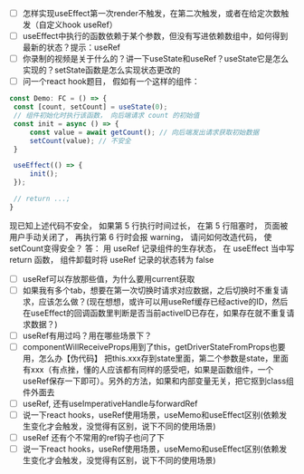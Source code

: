 - [ ] 怎样实现useEffect第一次render不触发，在第二次触发，或者在给定次数触发（自定义hook useRef）
- [ ] useEffect中执行的函数依赖于某个参数，但没有写进依赖数组中，如何得到最新的状态？提示：useRef
- [ ] 你录制的视频是关于什么的？讲一下useState和useRef？useState它是怎么实现的？setState函数是怎么实现状态更改的
- [ ] 问一个react hook题目， 假如有一个这样的组件：
```javascript
const Demo: FC = () => {
 const [count, setCount] = useState(0);
 // 组件初始化时执行该函数， 向后端请求 count 的初始值
 const init = async () => {
     const value = await getCount(); // 向后端发出请求获取初始数据
     setCount(value); // 不安全
 }

 useEffect(() => {
     init();
 });

 // return ...;
}
```
现已知上述代码不安全， 如果第 5 行执行时间过长， 在第 5 行阻塞时， 页面被用户手动关闭了， 再执行第 6 行时会报 warning， 请问如何改造代码， 使setCount变得安全？
答： 用 useRef 记录组件的生存状态， 在 useEffect 当中写 return 函数， 组件卸载时将 useRef 记录的状态转为 false
- [ ] useRef可以存放那些值，为什么要用current获取
- [ ] 如果我有多个tab，想要在第一次切换时请求对应数据，之后切换时不重复请求，应该怎么做？(现在想想，或许可以用useRef缓存已经active的ID，然后在useEffect的回调函数里判断是否当前activeID已存在，如果存在就不重复请求数据？)
- [ ] useRef有用过吗？用在哪些场景下？
- [ ] componentWillReceiveProps用到了this，getDriverStateFromProps也要用，怎么办【伪代码】
把this.xxx存到state里面，第二个参数是state，里面有xxx（有点挫，懂的人应该都有同样的感受吧，如果是函数组件，一个useRef保存一下即可）。另外的方法，如果和内部变量无关，把它抠到class组件外面去
- [ ] useRef, 还有useImperativeHandle与forwardRef
- [ ] 说一下react hooks，useRef使用场景，useMemo和useEffect区别(依赖发生变化才会触发，没觉得有区别，说下不同的使用场景)
- [ ] useRef 还有个不常用的ref钩子也问了下
- [ ] 说一下react hooks，useRef使用场景，useMemo和useEffect区别(依赖发生变化才会触发，没觉得有区别，说下不同的使用场景)
